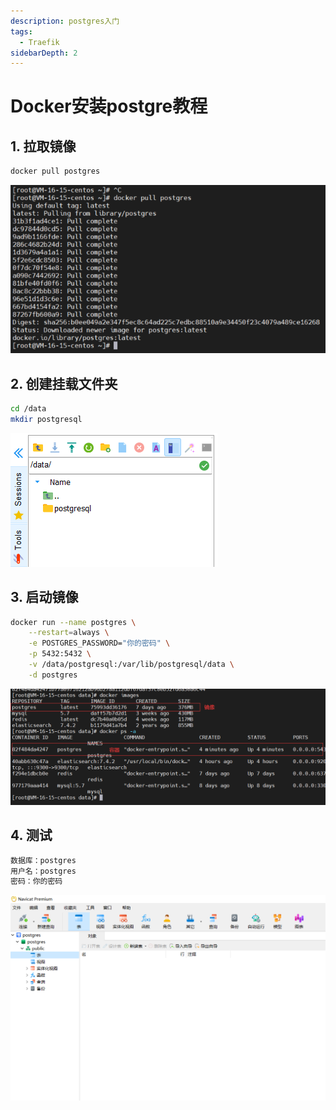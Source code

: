 ```yaml
---
description: postgres入门
tags:
  - Traefik
sidebarDepth: 2 
---
```

# Docker安装postgre教程

## 1. 拉取镜像
```bash 
docker pull postgres
```
![](./assets/postgres-docker-install-01.png)
## 2. 创建挂载文件夹
```bash
cd /data
mkdir postgresql
```
![](./assets/postgres-docker-install-02.png)
## 3. 启动镜像
```bash
docker run --name postgres \
    --restart=always \
    -e POSTGRES_PASSWORD="你的密码" \
    -p 5432:5432 \
    -v /data/postgresql:/var/lib/postgresql/data \
    -d postgres
```
![](./assets/postgres-docker-install-03.png)

## 4. 测试
```bash
数据库：postgres
用户名：postgres
密码：你的密码
```
![](./assets/postgres-docker-install-04.png)
